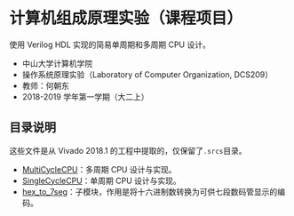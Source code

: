 # 计算机组成原理实验（课程项目）

使用 Verilog HDL 实现的简易单周期和多周期 CPU 设计。

* 中山大学计算机学院
* 操作系统原理实验（Laboratory of Computer Organization, DCS209）
* 教师：何朝东
* 2018-2019 学年第一学期（大二上）


## 目录说明

这些文件是从 Vivado 2018.1 的工程中提取的，仅保留了`.srcs`目录。

* [MultiCycleCPU](MultiCycleCPU)：多周期 CPU 设计与实现。
* [SingleCycleCPU](SingleCycleCPU)：单周期 CPU 设计与实现。
* [hex_to_7seg](hex_to_7seg)：子模块，作用是将十六进制数转换为可供七段数码管显示的编码。
